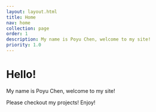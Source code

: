 ```yaml
---
layout: layout.html
title: Home
nav: home
collection: page
order: 1
description: My name is Poyu Chen, welcome to my site!
priority: 1.0
---
```


# Hello!

My name is Poyu Chen, welcome to my site!

Please checkout my projects! Enjoy!
